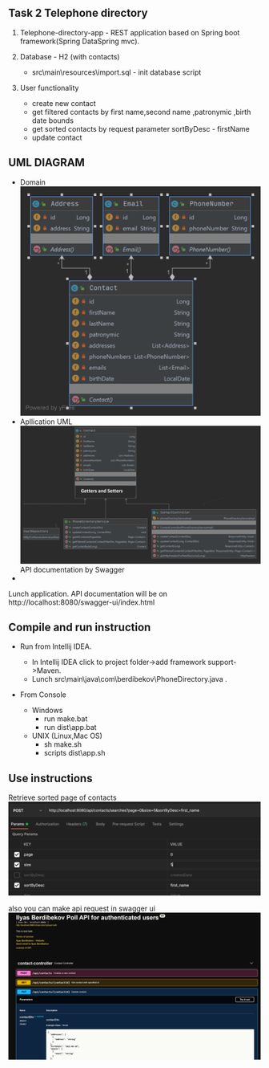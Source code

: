 
 Task 2 Telephone directory 
 -
 1. Telephone-directory-app - REST application based on Spring boot framework(Spring DataSpring mvc).
   
 1. Database - H2 (with contacts)
    - src\main\resources\import.sql - init database script
 
 1. User functionality
    - create new contact
    - get filtered contacts by first name,second name ,patronymic ,birth date bounds
    - get sorted contacts by request parameter sortByDesc - firstName
    - update contact
    
UML DIAGRAM
-
- Domain    
![](docs\domain.png)
- Apllication UML
    ![](docs\PhoneDirectoryService.png)
API documentation by Swagger 
-

Lunch application. API documentation will be on http://localhost:8080/swagger-ui/index.html

Compile and run instruction
-

- Run from Intellij IDEA.
    - In Intellij IDEA click to project folder->add framework support->Maven.
    - Lunch src\main\java\com\berdibekov\PhoneDirectory.java .

- From Console 
    - Windows
        - run make.bat
        - run dist\app.bat
    - UNIX (Linux,Mac OS)     
        - sh make.sh
        - scripts dist\app.sh
 
 Use instructions
 -
 Retrieve sorted page of contacts
 ![](docs\paginationAndSorting.png)
 
 also you can make api request in swagger ui
  ![](docs\swagger-ui.png)